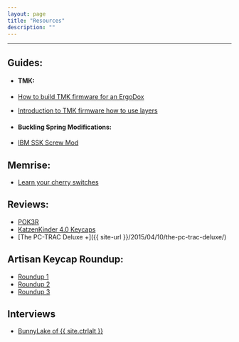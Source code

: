 ```yaml
---
layout: page
title: "Resources"
description: ""
---
```



---
## Guides:  
* #### TMK:  

 * [How to build TMK firmware for an ErgoDox]({{site-url}}/2015/03/22/ergodox/)
 * [Introduction to TMK firmware how to use layers]({{site-url}}/2015/03/30/introduction-to-the-tmk-firmware/)
 
* #### Buckling Spring Modifications:

 * [IBM SSK Screw Mod]({{site-url}}/2015/04/28/ibm-ssk-screw-mod-guide/)

## Memrise:

 * [Learn your cherry switches](http://www.memrise.com/course/591463/cherry-switches/)


## Reviews:

 * [POK3R]({{site-url}}/2015/04/29/pok3r-review/)
 * [KatzenKinder 4.0 Keycaps]({{site-url}}/2015/05/06/keycap-spotlight-katzenkinder/)
 * [The PC-TRAC Deluxe +]({{ site-url }}/2015/04/10/the-pc-trac-deluxe/)

## Artisan Keycap Roundup:

 * [Roundup 1]({{site-url}}/2015/04/01/artisanal-keycap-roundup-v1/)
 * [Roundup 2]({{site-url}}/2015/05/01/artisanal-keycap-roundup-v2/)
 * [Roundup 3]({{site-url}}/artisanroundup/2015/06/01/artisanal-keycap-roundup-v3/)

## Interviews

* [BunnyLake of {{ site.ctrlalt }}]({{site-url}}/2015/05/26/small-interview-with-bunnylake-about-jt-keycaps-and-ctrlalt/)
